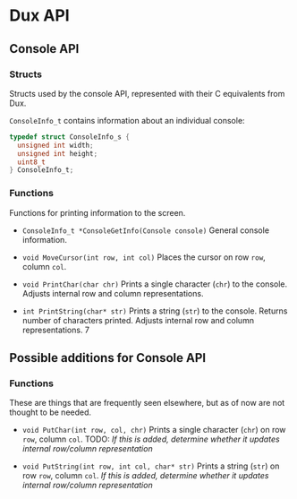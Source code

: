 # Dux API #

## Console API ##

### Structs ###

Structs used by the console API, represented with their C equivalents from Dux.


`ConsoleInfo_t` contains information about an individual console:
``` c
typedef struct ConsoleInfo_s {
  unsigned int width;
  unsigned int height;
  uint8_t 
} ConsoleInfo_t;
```

### Functions ###

Functions for printing information to the screen.

* `ConsoleInfo_t *ConsoleGetInfo(Console console)`
  General console information.

* `void MoveCursor(int row, int col)`
  Places the cursor on row `row`, column `col`.

* `void PrintChar(char chr)`
  Prints a single character (`chr`) to the console.
  Adjusts internal row and column representations.

* `int PrintString(char* str)`
  Prints a string (`str`) to the console.
  Returns number of characters printed.
  Adjusts internal row and column representations.
7
## Possible additions for Console API ##

### Functions ###

These are things that are frequently seen elsewhere, but as of now are not thought to be needed.

* `void PutChar(int row, col, chr)`
  Prints a single character (`chr`) on row `row`, column `col`.
  TODO: *If this is added, determine whether it updates internal row/column representation*

* `void PutString(int row, int col, char* str)`
  Prints a string (`str`) on row `row`, column `col`.
  *If this is added, determine whether it updates internal row/column representation*

